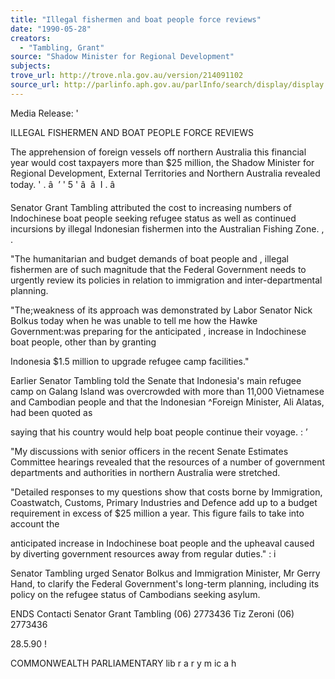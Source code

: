```yaml
---
title: "Illegal fishermen and boat people force reviews"
date: "1990-05-28"
creators:
  - "Tambling, Grant"
source: "Shadow Minister for Regional Development"
subjects:
trove_url: http://trove.nla.gov.au/version/214091102
source_url: http://parlinfo.aph.gov.au/parlInfo/search/display/display.w3p;query=Id%3A%22media/pressrel/HPR08021188%22
---
```


 Media Release: '

 ILLEGAL FISHERMEN AND BOAT PEOPLE FORCE REVIEWS

 The apprehension of foreign vessels off northern Australia  this financial year would cost taxpayers more than $25  million, the Shadow Minister for Regional Development,   External Territories and Northern Australia revealed today. ' .  â   ’  '  5  '  â   â   I .  â  

 Senator Grant Tambling attributed the cost to increasing  numbers of Indochinese boat people seeking refugee status as  well as continued incursions by illegal Indonesian fishermen  into the Australian Fishing Zone. ,  .

 "The humanitarian and budget demands of boat people and ,   illegal fishermen are of such magnitude that the Federal  Government needs to urgently review its policies in relation  to immigration and inter-departmental planning.

 "The;weakness of its approach was demonstrated by Labor  Senator Nick Bolkus today when he was unable to tell me how  the Hawke Government:was preparing for the anticipated ,   increase in Indochinese boat people, other than by granting 

 Indonesia $1.5 million to upgrade refugee camp facilities."

 Earlier Senator Tambling told the Senate that Indonesia's  main refugee camp on Galang Island was overcrowded with more  than 11,000 Vietnamese and Cambodian people and that the  Indonesian ^Foreign Minister, Ali Alatas, had been quoted as 

 saying that his country would help boat people continue their  voyage.  :  ’

 "My discussions with senior officers in the recent Senate  Estimates Committee hearings revealed that the resources of a  number of government departments and authorities in northern  Australia were stretched.

 "Detailed responses to my questions show that costs borne by  Immigration, Coastwatch, Customs, Primary Industries and  Defence add up to a budget requirement in excess of $25  million a year.  This figure fails to take into account the 

 anticipated increase in Indochinese boat people and the  upheaval caused by diverting government resources away from  regular duties." :  i

 Senator Tambling urged Senator Bolkus and Immigration  Minister, Mr Gerry Hand, to clarify the Federal Government's  long-term planning, including its policy on the refugee  status of Cambodians seeking asylum.

 ENDS Contacti Senator Grant Tambling (06) 2773436  Tiz Zeroni (06) 2773436

 28.5.90 !

 COMMONWEALTH  PARLIAMENTARY lib r a r y  m ic a h


